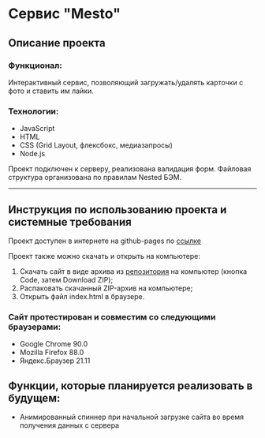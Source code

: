 # Сервис "Mesto"

## Описание проекта
### Функционал:
Интерактивный сервис, позволяющий загружать/удалять карточки с фото и ставить им лайки.

### Технологии:
- JavaScript
- HTML
- CSS (Grid Layout, флексбокс, медиазапросы)
- Node.js

Проект подключен к серверу, реализована валидация форм.
Файловая структура организована по правилам Nested БЭМ.
___________________________
## Инструкция по использованию проекта и системные требования
Проект доступен в интернете на github-pages по [ссылке](https://n817.github.io/mesto-js/)

Проект также можно скачать и открыть на компьютере:
1. Скачать сайт в виде архива из [репозитория](https://github.com/n817/mesto-js) на компьютер (кнопка Code, затем Download ZIP);
2. Распаковать скачанный ZIP-архив на компьютере;
3. Открыть файл index.html в браузере.

### Сайт протестирован и совместим со следующими браузерами:
* Google Chrome 90.0
* Mozilla Firefox 88.0
* Яндекс.Браузер 21.11

## Функции, которые планируется реализовать в будущем:
* Анимированный спиннер при начальной загрузке сайта во время получения данных с сервера
